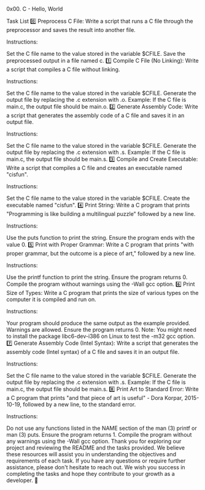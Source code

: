 0x00. C - Hello, World

Task List
0️⃣ Preprocess C File: Write a script that runs a C file through the preprocessor and saves the result into another file.

Instructions:

Set the C file name to the value stored in the variable $CFILE.
Save the preprocessed output in a file named c.
1️⃣ Compile C File (No Linking): Write a script that compiles a C file without linking.

Instructions:

Set the C file name to the value stored in the variable $CFILE.
Generate the output file by replacing the .c extension with .o.
Example: If the C file is main.c, the output file should be main.o.
2️⃣ Generate Assembly Code: Write a script that generates the assembly code of a C file and saves it in an output file.

Instructions:

Set the C file name to the value stored in the variable $CFILE.
Generate the output file by replacing the .c extension with .s.
Example: If the C file is main.c, the output file should be main.s.
3️⃣ Compile and Create Executable: Write a script that compiles a C file and creates an executable named "cisfun".

Instructions:

Set the C file name to the value stored in the variable $CFILE.
Create the executable named "cisfun".
4️⃣ Print String: Write a C program that prints "Programming is like building a multilingual puzzle" followed by a new line.

Instructions:

Use the puts function to print the string.
Ensure the program ends with the value 0.
5️⃣ Print with Proper Grammar: Write a C program that prints "with proper grammar, but the outcome is a piece of art," followed by a new line.

Instructions:

Use the printf function to print the string.
Ensure the program returns 0.
Compile the program without warnings using the -Wall gcc option.
6️⃣ Print Size of Types: Write a C program that prints the size of various types on the computer it is compiled and run on.

Instructions:

Your program should produce the same output as the example provided.
Warnings are allowed.
Ensure the program returns 0.
Note: You might need to install the package libc6-dev-i386 on Linux to test the -m32 gcc option.
7️⃣ Generate Assembly Code (Intel Syntax): Write a script that generates the assembly code (Intel syntax) of a C file and saves it in an output file.

Instructions:

Set the C file name to the value stored in the variable $CFILE.
Generate the output file by replacing the .c extension with .s.
Example: If the C file is main.c, the output file should be main.s.
8️⃣ Print Art to Standard Error: Write a C program that prints "and that piece of art is useful" - Dora Korpar, 2015-10-19, followed by a new line, to the standard error.

Instructions:

Do not use any functions listed in the NAME section of the man (3) printf or man (3) puts.
Ensure the program returns 1.
Compile the program without any warnings using the -Wall gcc option.
Thank you for exploring our project and reviewing the README and the tasks provided. We believe these resources will assist you in understanding the objectives and requirements of each task. If you have any questions or require further assistance, please don't hesitate to reach out. We wish you success in completing the tasks and hope they contribute to your growth as a developer. 🚀

